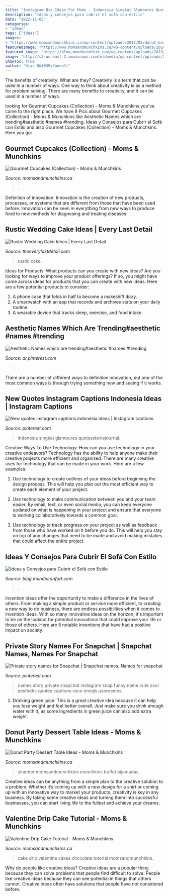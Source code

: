 ```yaml
---
title: "Instagram Bio Ideas For Moms - Indonesia Singkat Glamoures Quotessteviejournal"
description: "Ideas y consejos para cubrir el sofá con estilo"
date: "2022-11-05"
categories:
- "ideas"
tags: ["ideas"]
images:
- "https://www.momsandmunchkins.ca/wp-content/uploads/2017/05/donut-bar-11m.jpg"
featuredImage: "https://www.momsandmunchkins.ca/wp-content/uploads/2014/09/gourmet-cupcakes-livelifesugar.jpg"
featured_image: "https://blog.mundoconfort.com/wp-content/uploads/2019/03/gris_mostaza.png"
image: "http://s3-us-east-2.amazonaws.com/eldmedia/wp-content/uploads/2013/05/Rustic-Bridal-Inspiration_0005.jpg"
ShowToc: true
author: "Kian O&#039;Connell"
---
```



The benefits of creativity: What are they?
Creativity is a term that can be used in a number of ways. One way to think about creativity is as a method for problem solving. There are many benefits to creativity, and it can be used in a number of ways.

	

		
looking for Gourmet Cupcakes (Collection) - Moms &amp; Munchkins you've came to the right place. We have 8 Pics about Gourmet Cupcakes (Collection) - Moms &amp; Munchkins like Aesthetic Names which are trending#aesthetic #names #trending, Ideas y Consejos para Cubrir el Sofá con Estilo and also Gourmet Cupcakes (Collection) - Moms &amp; Munchkins. Here you go:
		
    
## Gourmet Cupcakes (Collection) - Moms &amp; Munchkins

<img loading=lazy src="https://www.momsandmunchkins.ca/wp-content/uploads/2014/09/gourmet-cupcakes-livelifesugar.jpg" onerror="this.onerror=null;this.src='https://tse1.mm.bing.net/th?id=OIP.BgN3nmmS8EJVsYP516wduAAAAA&amp;pid=15.1';" alt="Gourmet Cupcakes (Collection) - Moms &amp; Munchkins">

_Source: momsandmunchkins.ca_

>. 

	

Definition of innovation:
Innovation is the creation of new products, processes, or systems that are different from those that have been used before. Innovation can be seen in everything from new ways to produce food to new methods for diagnosing and treating diseases.

    
## Rustic Wedding Cake Ideas | Every Last Detail

<img loading=lazy src="http://s3-us-east-2.amazonaws.com/eldmedia/wp-content/uploads/2013/05/Rustic-Bridal-Inspiration_0005.jpg" onerror="this.onerror=null;this.src='https://tse3.mm.bing.net/th?id=OIP.GA2aacOqykmp34qF2G56qQHaLI&amp;pid=15.1';" alt="Rustic Wedding Cake Ideas | Every Last Detail">

_Source: theeverylastdetail.com_

>rustic cake. 

	

Ideas for Products: What products can you create with new ideas?
Are you looking for ways to improve your product offerings? If so, you might have come across ideas for products that you can create with new ideas. Here are a few potential products to consider: 
1. A phone case that folds in half to become a makeshift diary.
2. A smartwatch with an app that records and archives stats on your daily routine.
3. A wearable device that tracks sleep, exercise, and food intake.

    
## Aesthetic Names Which Are Trending#aesthetic #names #trending

<img loading=lazy src="https://i.pinimg.com/736x/5e/7f/b0/5e7fb07c44bae9217fbe6012bdaa2e44.jpg" onerror="this.onerror=null;this.src='https://tse2.mm.bing.net/th?id=OIP.ZAFt4-1WmpBsn_WzyK0KOwHaLH&amp;pid=15.1';" alt="Aesthetic Names which are trending#aesthetic #names #trending">

_Source: ar.pinterest.com_

>. 

	

There are a number of different ways to definition innovation, but one of the most common ways is through trying something new and seeing if it works.

    
## New Quotes Instagram Captions Indonesia Ideas | Instagram Captions

<img loading=lazy src="https://i.pinimg.com/736x/ba/a7/c6/baa7c6a76e339e79420c96f894a1d93a.jpg" onerror="this.onerror=null;this.src='https://tse3.mm.bing.net/th?id=OIP.JgHl9ebIeKrK4X0Nd_4FYgAAAA&amp;pid=15.1';" alt="New quotes instagram captions indonesia ideas | Instagram captions">

_Source: pinterest.com_

>indonesia singkat glamoures quotessteviejournal. 

	

Creative Ways To Use Technology: How can you use technology in your creative endeavors?
Technology has the ability to help anyone make their creative projects more efficient and organized. There are many creative uses for technology that can be made in your work. Here are a few examples:
1. Use technology to create outlines of your ideas before beginning the design process. This will help you plan out the most efficient way to create each element of your project.

2. Use technology to make communication between you and your team easier. By email, text, or even social media, you can keep everyone updated on what is happening in your project and ensure that everyone is working collaboratively towards a common goal.

3. Use technology to track progress on your project as well as feedback from those who have worked on it before you do. This will help you stay on top of any changes that need to be made and avoid making mistakes that could affect the entire project.

    
## Ideas Y Consejos Para Cubrir El Sofá Con Estilo

<img loading=lazy src="https://blog.mundoconfort.com/wp-content/uploads/2019/03/gris_mostaza.png" onerror="this.onerror=null;this.src='https://tse3.mm.bing.net/th?id=OIP.puIpvniB4P4fdtzmkDWtEAHaI5&amp;pid=15.1';" alt="Ideas y Consejos para Cubrir el Sofá con Estilo">

_Source: blog.mundoconfort.com_

>. 

	

Invention ideas offer the opportunity to make a difference in the lives of others. From making a simple product or service more efficient, to creating a new way to do business, there are endless possibilities when it comes to invention ideas. With so many innovative ideas on the horizon, it's important to be on the lookout for potential innovations that could improve your life or those of others. Here are 5 notable inventions that have had a positive impact on society: 
    
## Private Story Names For Snapchat | Snapchat Names, Names For Snapchat

<img loading=lazy src="https://i.pinimg.com/736x/db/89/11/db8911c6c9b78b9627becd03d526bfd2.jpg" onerror="this.onerror=null;this.src='https://tse1.mm.bing.net/th?id=OIP.rDld8X0Hdc8gp2HUbP6YZAHaMx&amp;pid=15.1';" alt="Private story names for Snapchat | Snapchat names, Names for snapchat">

_Source: pinterest.com_

>names story private snapchat instagram snap funny name cute cool aesthetic quotes captions vsco emojis usernames. 

	

1. Drinking green juice: This is a great creative idea because it can help you lose weight and feel better overall. Just make sure you drink enough water with it, as some ingredients in green juice can also add extra weight.

    
## Donut Party Dessert Table Ideas - Moms &amp; Munchkins

<img loading=lazy src="https://www.momsandmunchkins.ca/wp-content/uploads/2017/05/donut-bar-11m.jpg" onerror="this.onerror=null;this.src='https://tse2.mm.bing.net/th?id=OIP.1zEzmFcMJq-4jtMfC_JAYQHaMq&amp;pid=15.1';" alt="Donut Party Dessert Table Ideas - Moms &amp; Munchkins">

_Source: momsandmunchkins.ca_

>slumber momsandmunchkins munchkins buffet pijamadas. 

	

Creative ideas can be anything from a simple plan to the creative solution to a problem. Whether it’s coming up with a new design for a shirt or coming up with an innovative way to market your products, creativity is key in any business. By taking some creative ideas and turning them into successful businesses, you can start living life to the fullest and achieve your dreams.

    
## Valentine Drip Cake Tutorial - Moms &amp; Munchkins

<img loading=lazy src="https://www.momsandmunchkins.ca/wp-content/uploads/2016/02/valentine-drip-cake-hero.jpg" onerror="this.onerror=null;this.src='https://tse4.mm.bing.net/th?id=OIP.9jDnMdWKvkQcpcTgpbmm6AHaKZ&amp;pid=15.1';" alt="Valentine Drip Cake Tutorial - Moms &amp; Munchkins">

_Source: momsandmunchkins.ca_

>cake drip valentine cakes chocolate tutorial momsandmunchkins. 

	

Why do people like creative ideas?
Creative ideas are a popular thing because they can solve problems that people find difficult to solve. People like creative ideas because they can see potential in things that others cannot. Creative ideas often have solutions that people have not considered before.

